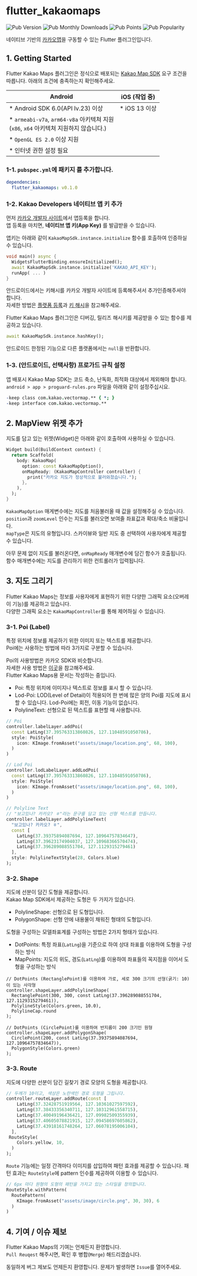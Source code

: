# flutter_kakaomaps
![Pub Version](https://img.shields.io/pub/v/flutter_kakaomaps)
![Pub Monthly Downloads](https://img.shields.io/pub/dm/flutter_kakaomaps)
![Pub Points](https://img.shields.io/pub/points/flutter_kakaomaps)
![Pub Popularity](https://img.shields.io/pub/popularity/flutter_kakaomaps)

네이티브 기반의 [카카오맵](https://map.kakao.com/)을 구동할 수 있는 Flutter 플러그인입니다.

## 1. Getting Started
Flutter Kakao Maps 플러그인은 정식으로 배포되는 [Kakao Map SDK](https://apis.map.kakao.com/) 요구 조건을 따릅니다.
아래의 조건에 충족하는지 확인해주세요.

| Android                           | iOS (작업 중)  |
|-----------------------------------|----------------|
| * Android SDK 6.0(API lv.23) 이상 | * iOS 13 이상   |
| * `armeabi-v7a`, `arm64-v8a` 아키텍쳐 지원<br/>(`x86`, `x64` 아키텍쳐 지원하지 않습니다.) |        |
| * `OpenGL ES 2.0` 이상 지원               |         |
| * 인터넷 권한 설정 필요                    |         |

### 1-1. `pubspec.yml`에 패키지 를 추가합니다.
```yml
dependencies:
  flutter_kakaomaps: v0.1.0
```

### 1-2. Kakao Developers 네이티브 앱 키 추가
먼저 [카카오 개발자 사이트](https://developers.kakao.com/)에서 앱등록을 합니다.<br/>
앱 등록을 마치면, **네이티브 앱 키(App Key)** 를 발급받을 수 있습니다.

앱키는 아래와 같이 `KakaoMapSdk.instance.initialize` 함수를 호출하여 인증하실 수 있습니다.
```dart
void main() async {
  WidgetsFlutterBinding.ensureInitialized();
  await KakaoMapSdk.instance.initialize('KAKAO_API_KEY');
  runApp( ... )
}
```

안드로이드에서는 키해시를 카카오 개발자 사이트에 등록해주셔서 추가인증해주셔야 합니다.<br/>
자세한 방법은 [플랫폼 등록](https://developers.kakao.com/docs/latest/ko/getting-started/app#platform-android)과 [키 해시](https://developers.kakao.com/docs/latest/ko/android/getting-started#before-you-begin-add-key-hash)을 참고해주세요.<br/>

Flutter Kakao Maps 플러그인은 디버깅, 릴리즈 해시키를 제공받을 수 있는 함수를 제공하고 있습니다.
```dart
await KakaoMapSdk.instance.hashKey();
```
안드로이드 한정된 기능으로 다른 플랫폼에서는 `null`을 반환합니다.

### 1-3. (안드로이드, 선택사항) 프로가드 규칙 설정
앱 배포시 Kakao Map SDK는 코드 축소, 난독화, 최적화 대상에서 제외해야 합니다.<br/>
`android > app > proguard-rules.pro` 파일을 아래와 같이 설정주십시요.
```pro
-keep class com.kakao.vectormap.** { *; }
-keep interface com.kakao.vectormap.**
```

## 2. MapView 위젯 추가
지도를 담고 있는 위젯(Widget)은 아래와 같이 호출하여 사용하실 수 있습니다.
```dart
Widget build(BuildContext context) {
  return Scaffold(
    body: KakaoMap(
      option: const KakaoMapOption(),
      onMapReady: (KakaoMapController controller) {
        print("카카오 지도가 정상적으로 불러와졌습니다.");
      },
    ),
  );
}
```
`KakaoMapOption` 매게변수에는 지도를 처음불러올 때 값을 설정해주실 수 있습니다.<br/>
`position`과 `zoomLevel` 인수는 지도를 불러오면 보여줄 좌표값과 확대/축소 비율입니다.<br/>
`mapType`은 지도의 유형입니다. 스카이뷰와 일반 지도 중 선택하여 사용자에게 제공할 수 있습니다.

아무 문제 없이 지도를 불러온다면, `onMapReady` 매개변수에 담긴 함수가 호출됩니다.<br/>
함수 매개변수에는 지도를 관리하기 위한 컨트롤러가 입력됩니다.

## 3. 지도 그리기
Flutter Kakao Maps는 정보를 사용자에게 표현하기 위한 다양한 그래픽 요소(오버레이 기능)를 제공하고 있습니다.<br/>
다양한 그래픽 요소는 `KakaoMapController`를 통해 제어하실 수 있습니다.
### 3-1. Poi (Label)
특정 위치에 정보를 제공하기 위한 이미지 또는 텍스트를 제공합니다.<br/>
Poi에는 사용하는 방법에 따라 3가지로 구분할 수 있습니다.<br/>

Poi의 사용방법은 카카오 SDK와 비슷합니다.<br/>
자세한 사용 방법은 [이곳](https://apis.map.kakao.com/android_v2/docs/api-guide/label/label/)을 참고해주세요.<br/>
Flutter Kakao Maps용 문서는 작성하는 중입니다.

* Poi: 특정 위치에 이미지나 텍스트로 정보를 표시 할 수 있습니다.
* Lod-Poi: LOD(Level of Detail)이 적용되어 한 번에 많은 양의 Poi를 지도에 표시할 수 있습니다. Lod-Poi에는 회전, 이동 기능이 없습니다.
* PolylineText: 선형으로 된 텍스트를 표현할 때 사용합니다.
  
```dart
// Poi
controller.labelLayer.addPoi(
  const LatLng(37.395763313860826, 127.11048591050786),
  style: PoiStyle(
    icon: KImage.fromAsset("assets/image/location.png", 68, 100),
  )
)

// Lod Poi
controller.lodLabelLayer.addLodPoi(
  const LatLng(37.395763313860826, 127.11048591050786),
  style: PoiStyle(
    icon: KImage.fromAsset("assets/image/location.png", 68, 100),
  )
)

// Polyline Text
// "보고있나? 카카오? ㅎ"라는 문구를 담고 있는 선형 텍스트를 만듭니다.
controller.labelLayer.addPolylineText(
  "보고있나? 카카오? ㅎ",
  const [
    LatLng(37.39375894087694, 127.10964757834647),
    LatLng(37.39623174904037, 127.10968366570474),
    LatLng(37.396289088551704, 127.1129315279461)
  ],
  style: PolylineTextStyle(28, Colors.blue)
);
```

### 3-2. Shape
지도에 선분이 담긴 도형을 제공합니다.<br/>
Kakao Map SDK에서 제공하는 도형은 두 가지가 있습니다.
* PolylineShape: 선형으로 된 도형입니다.
* PolygonShape: 선형 안에 내용물이 채워진 형태의 도형입니다.

도형을 구성하는 모델좌표계를 구성하는 방법은 2가지 형태가 있습니다.
* DotPoints: 특정 좌표(`LatLng`)을 기준으로 하여 상대 좌표를 이용하여 도형을 구성하는 방식
* MapPoints: 지도의 위도, 경도(`LatLng`)를 이용하여 좌표들의 꼭지점을 이어서 도형을 구성하는 방식

```
// DotPoints (RectanglePoint)를 이용하여 가로, 세로 300 크기의 선형(굵기: 10)이 있는 사각형
controller.shapeLayer.addPolylineShape(
  RectanglePoint(300, 300, const LatLng(37.396289088551704, 127.1129315279461)),
  PolylineStyle(Colors.green, 10.0),
  PolylineCap.round
);

// DotPoints (CirclePoint)를 이용하여 반지름이 200 크기인 원형
controller.shapeLayer.addPolygonShape(
  CirclePoint(200, const LatLng(37.39375894087694, 127.10964757834647)),
  PolygonStyle(Colors.green)
);
```

### 3-3. Route
지도에 다양한 선분이 담긴 길찾기 경로 모양의 도형을 제공합니다.

```dart
// 두께가 10이고, 색상은 노란색인 경로 도형을 그립니다.
controller.routeLayer.addRoute(const [
    LatLng(37.32428751919564, 127.10361027597592),
    LatLng(37.38433356340711, 127.10312961558715),
    LatLng(37.40049196436421, 127.09982509355939),
    LatLng(37.40605078821915, 127.09458697605862),
    LatLng(37.43918161748264, 127.06078195006104),
  ],
 RouteStyle(
    Colors.yellow, 10,
  )
);
```

`Route` 기능에는 일정 간격마다 이미지를 삽입하여 패턴 효과를 제공할 수 있습니다.
패턴 효과는 `RouteStyle`에 pattern 인수를 제공하여 이용할 수 있습니다.

```dart
// 6px 마다 원형의 도형의 패턴을 가지고 있는 스타일을 정의합니다.
RouteStyle.withPattern(
  RoutePattern(
    KImage.fromAsset("assets/image/circle.png", 30, 30), 6
  )
)
```

## 4. 기여 / 이슈 제보
Flutter Kakao Maps의 기여는 언제든지 환영합니다. <br/>
`Pull Reuqest` 해주시면, 확인 후 병합(`Merge`) 해드리겠습니다.

동일하게 버그 제보도 언제든지 환영합니다. 
문제가 발생하면 `Issue`를 열어주세요.